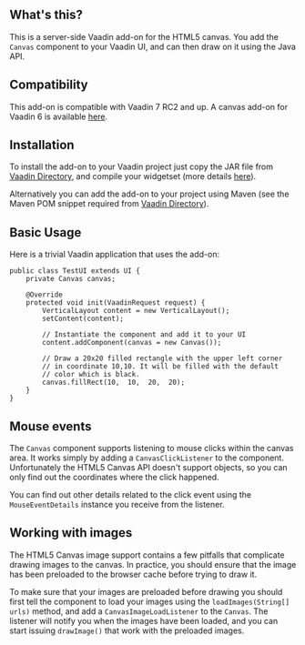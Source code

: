 ## What's this?

This is a server-side Vaadin add-on for the HTML5 canvas. You add the `Canvas` component to your Vaadin UI, and can then draw on it using the Java API.

## Compatibility

This add-on is compatible with Vaadin 7 RC2 and up. A canvas add-on for Vaadin 6 is available [here](https://vaadin.com/add-on/canvaswidget).

## Installation

To install the add-on to your Vaadin project just copy the JAR file from [Vaadin Directory](https://vaadin.com/addon/canvas), and compile your widgetset (more details [here](https://vaadin.com/directory/help/using-vaadin-add-ons)).

Alternatively you can add the add-on to your project using Maven (see the Maven POM snippet required from [Vaadin Directory](https://vaadin.com/addon/canvas)).

## Basic Usage

Here is a trivial Vaadin application that uses the add-on:

    public class TestUI extends UI {
        private Canvas canvas;

        @Override
        protected void init(VaadinRequest request) {
            VerticalLayout content = new VerticalLayout();
            setContent(content);

            // Instantiate the component and add it to your UI
            content.addComponent(canvas = new Canvas());
   
            // Draw a 20x20 filled rectangle with the upper left corner
            // in coordinate 10,10. It will be filled with the default
            // color which is black.
            canvas.fillRect(10,  10,  20,  20);
        }
    }

## Mouse events

The `Canvas` component supports listening to mouse clicks within the canvas area. It works simply by adding a `CanvasClickListener` to the component. Unfortunately the HTML5 Canvas API doesn't support objects, so you can only find out the coordinates where the click happened.

You can find out other details related to the click event using the `MouseEventDetails` instance you receive from the listener.

## Working with images

The HTML5 Canvas image support contains a few pitfalls that complicate drawing images to the canvas. In practice, you should ensure that the image has been preloaded to the browser cache before trying to draw it.

To make sure that your images are preloaded before drawing you should first tell the component to load your images using the `loadImages(String[] urls)` method, and add a `CanvasImageLoadListener` to the `Canvas`. The listener will notify you when the images have been loaded, and you can start issuing `drawImage()` that work with the preloaded images.
